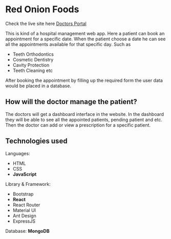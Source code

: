 # Red Onion Foods

Check the live site here [Doctors Portal](https://doctors-portal-fnp.netlify.app/)

This is kind of a hospital management web app. Here a patient can book an appointment for a specific date. When the patient choose a date he can see all the appointments available for that specific day. Such as
- Teeth Orthodontics
- Cosmetic Dentistry
- Cavity Protection
- Teeth Cleaning etc

After booking the appointment by filling up the required form the user data would be placed in a database. 

## How will the doctor manage the patient?
The doctors will get a dashboard interface in the website. In the dashboard they will be able to see all the appointed patients, pending patient and etc. Then the doctor can add or view a prescription for a specific patient. 

Technologies used
------
Languages:
- HTML
- CSS
- **JavaScript**

Library & Framework:
- Bootstrap
- **React**
- React Router
- Material UI
- Ant Design
- ExpressJS

Database: **MongoDB**
